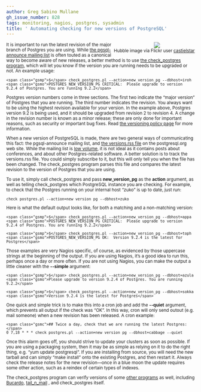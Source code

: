 ```yaml
---
author: Greg Sabino Mullane
gh_issue_number: 828
tags: monitoring, nagios, postgres, sysadmin
title: ' Automating checking for new versions of PostgreSQL'
---
```




<div class="separator" style="clear: both; text-align: center; float:right"><a href="/blog/2013/07/03/automating-checking-for-new-versions-of/image-0.jpeg" imageanchor="1" style="clear: right; margin-bottom: 1em; margin-left: 1em;"><img border="0" src="/blog/2013/07/03/automating-checking-for-new-versions-of/image-0.jpeg"/></a><br/><small>Hubble image via Flickr user <a href="https://www.flickr.com/photos/77954350@N07/">castielstar</a></div>

It is important to run the latest revision of the major branch of Postgres you 
are using. While 
[the pgsql-announce mailing list](https://www.postgresql.org/list/pgsql-announce/) is often touted as a canonical 
way to become aware of new releases, a better method is to use 
[the check_postgres program](https://bucardo.org/check_postgres/), which will let you know if the version you are running needs to be 
upgraded or not. An example usage:

```
<span class="gsmp">$</span> check_postgres.pl --action=new_version_pg --dbhost=iroh
<span class="gsmo">POSTGRES_NEW_VERSION_PG CRITICAL:  Please upgrade to version 9.2.4 of Postgres. You are running 9.2.2</span>
```

Postgres version numbers come in three sections. The first two indicate the “major version” 
of Postgres that you are running. The third number indicates the revision. You always want 
to be using the highest revision available for your version. In the example above, Postgres 
version 9.2 is being used, and it should be upgraded from revision 2 to revision 4. A change 
in the revision number is known as a minor release; these are only done for important reasons, 
such as security or important bug fixes. Read 
[the versioning policy page](https://www.postgresql.org/support/versioning/) for more information.

When a new version of PostgreSQL is made, there are two general ways of communicating this 
fact: the pgsql-announce mailing list, and 
[the versions.rss file](https://postgresql.org/versions.rss) on the postgresql.org 
web site. While the mailing list is 
[low volume](https://www.postgresql.org/list/pgsql-announce/2013-06/), it is not ideal as it contains posts about 
conferences, and about other Postgres-related software. A better solution is to track 
the versions.rss file. You could simply subscribe to it, but this will only tell you when the 
file has been changed. The check_postgres program parses this file and compares the latest 
revision to the version of Postgres that you are using.

To use it, simply call check_postgres and pass **new_version_pg**
as the **action** argument, as well as telling check_postgres which PostgreSQL 
instance you are checking. For example, to check that the Postgres running on 
your internal host “zuko” is up to date, just run:

```
check_postgres.pl --action=new_version_pg --dbhost=zuko
```

Here is what the default output looks like, for both a matching and 
a non-matching version:

```
<span class="gsmp">$</span> check_postgres.pl --action=new_version_pg --dbhost=appa
<span class="gsmo">POSTGRES_NEW_VERSION_PG CRITICAL:  Please upgrade to version 9.2.4 of Postgres. You are running 9.2.2</span>

<span class="gsmp">$</span> check_postgres.pl --action=new_version_pg --dbhost=toph
<span class="gsmo">POSTGRES_NEW_VERSION_PG OK:  Version 9.2.4 is the latest for Postgres</span>
```

Those examples are very Nagios specific, of course, as evidenced by those uppercase strings at the beginning 
of the output. If you are using Nagios, it’s a good idea to run this, perhaps once a day or more often. If 
you are not using Nagios, you can make the output a little cleaner with the **--simple** argument:

```
<span class="gsmp">$</span> check_postgres.pl --action=new_version_pg --dbhost=azula
<span class="gsmo">Please upgrade to version 9.2.4 of Postgres. You are running 9.2.2</span>

<span class="gsmp">$</span> check_postgres.pl --action=new_version_pg --dbhost=sokka
<span class="gsmo">Version 9.2.4 is the latest for Postgres</span>
```

One quick and simple trick is to make this into a cron job and add the **--quiet** argument, which 
prevents all output if the check was “OK”. In this way, cron will only send outout (e.g. mail 
someone) when a new revision has been released. A cron example:

```
<span class="gsmc">## Twice a day, check that we are running the latest Postgres:</span>
0 7,18 * * * check_postgres.pl --action=new_version_pg --dbhost=cabbage --quiet
```

Once this alarm goes off, you should strive to update your clusters as soon as possible. 
If you are using a packaging system, then it may be as simple as relying on it to 
do the right thing, e.g. “yum update postgresql”. If you are installing from source, 
you will need the new tarball and can simply “make install” onto the existing 
Postgres, and then restart it. Always check the release notes for the new revision—once in a blue 
moon the update requires some other action, such as a reindex of certain types of indexes.

The check_postgres program can verify versions of some 
[other programs](https://bucardo.org/check_postgres/check_postgres.pl.html#new_version_bc) as well, 
including 
[Bucardo](https://bucardo.org/Bucardo/), 
[tail_n_mail](https://bucardo.org/tail_n_mail/)
, and check_postgres itself.


